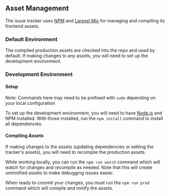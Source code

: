 ## Asset Management

The issue tracker uses [NPM](https://www.npmjs.com/) and [Laravel Mix](https://github.com/JeffreyWay/laravel-mix) for managing and compiling its frontend assets.
 
### Default Environment

The compiled production assets are checked into the repo and used by default.  If making changes to any assets, you will need to set up the development environment.

### Development Environment

#### Setup

Note: Commands here may need to be prefixed with `sudo` depending on your local configuration

To set up the development environment, you will need to have [Node.js](https://nodejs.org/en/) and NPM installed.  With those installed, run the `npm install` command to install all dependencies.

#### Compiling Assets

If making changes to the assets (updating dependencies or editing the tracker's assets), you will need to recompile the production assets.

While working locally, you can run the `npm run watch` command which will watch for changes and recompile as needed.  Note that this will create unminified assets to make debugging issues easier.

When ready to commit your changes, you must run the `npm run prod` command which will compile and minify the assets.
